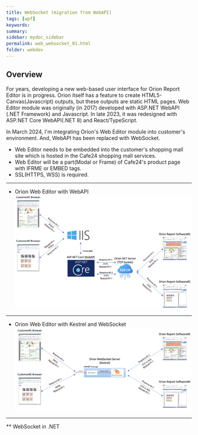 ```yaml
---
title: WebSocket (migration from WebAPI)
tags: [wpf]
keywords:
summary: 
sidebar: mydoc_sidebar
permalink: web_websocket_01.html
folder: webdev
---
```


## Overview

For years, developing a new web-based user interface for Orion Report Editor is in progress. Orion itself has a feature to create HTML5-Canvas(Javascript) outputs, but these outputs are static HTML pages. Web Editor module was originally (in 2017) developed with ASP.NET WebAPI (.NET Framework) and Javascript. In late 2023, it was redesigned with ASP.NET Core WebAPI(.NET 8) and React/TypeScript.

In March 2024, I'm integrating Orion's Web Editor module into customer's environment. And, WebAPI has been replaced with WebSocket.

- Web Editor needs to be embedded into the customer's shopping mall site which is hosted in the Cafe24 shopping mall services.
- Web Editor will be a part(Modal or Frame) of Cafe24's product page with IFRME or EMBED tags.
- SSL(HTTPS, WSS) is required.

****

- Orion Web Editor with WebAPI 
    ![Orion Web Editor with WebAPI](WebEdit_WebAPI.png)

*****

- Orion Web Editor with Kestrel and WebSocket 
    ![Orion Web Editor with WebSocket](WebEdit_WebSocket.png)

****

** WebSocket in .NET





